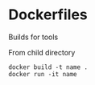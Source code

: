 # Dockerfiles

Builds for tools

From child directory

```
docker build -t name .
docker run -it name
```

